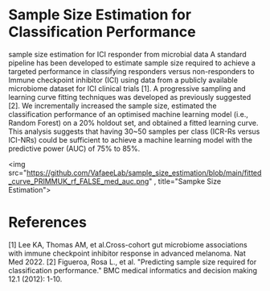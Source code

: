 # Sample Size Estimation for Classification Performance
sample size estimation for ICI responder from microbial data
A standard pipeline has been developed to estimate sample size required to achieve a targeted performance in classifying responders versus non-responders to Immune checkpoint inhibitor (ICI) using data from a publicly available microbiome dataset for ICI clinical trials [1]. A progressive sampling and learning curve fitting techniques was developed as previously suggested [2]. We incrementally increased the sample size, estimated the classification performance of an optimised machine learning model (i.e., Random Forest) on a 20% holdout set, and obtained a fitted learning curve. This analysis suggests that having 30~50 samples per class (ICR-Rs versus ICI-NRs) could be sufficient to achieve a machine learning model with the predictive power (AUC) of 75% to 85%. 

<img src="https://github.com/VafaeeLab/sample_size_estimation/blob/main/fitted_curve_PRIMMUK_rf_FALSE_med_auc.png" , title="Sampke Size Estimation">

# References
[1] Lee KA, Thomas AM, et al.Cross-cohort gut microbiome associations with immune checkpoint inhibitor response in advanced melanoma. Nat Med 2022.
[2] Figueroa, Rosa L., et al. "Predicting sample size required for classification performance." BMC medical informatics and decision making 12.1 (2012): 1-10.
